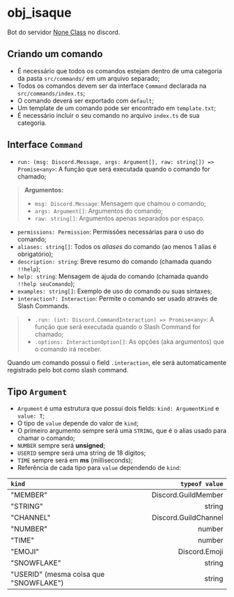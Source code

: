 # obj_isaque
Bot do servidor [None Class](https://discord.gg/XxB2XTT) no discord.
## Criando um comando
* É necessário que todos os comandos estejam dentro de uma categoria da pasta `src/commands/` em um arquivo separado;
* Todos os comandos devem ser da interface `Command` declarada na `src/commands/index.ts`;
* O comando deverá ser exportado com `default`;
* Um template de um comando pode ser encontrado em `template.txt`;
* É necessário incluir o seu comando no arquivo `index.ts` de sua categoria.
## Interface `Command`
* `run: (msg: Discord.Message, args: Argument[], raw: string[]) => Promise<any>`: A função que será executada quando o comando for chamado;
> **Argumentos:**
> * `msg: Discord.Message`: Mensagem que chamou o comando;
> * `args: Argument[]`: Argumentos do comando;
> * `raw: string[]`: Argumentos apenas separados por espaço.
* `permissions: Permission`: Permissões necessárias para o uso do comando;
* `aliases: string[]`: Todos os *aliases* do comando (ao menos 1 alias é obrigatório);
* `description: string`: Breve resumo do comando (chamada quando `!!help`);
* `help: string`: Mensagem de ajuda do comando (chamada quando `!!help seuComando`);
* `examples: string[]`: Exemplo de uso do comando ou suas sintaxes;
* `interaction?: Interaction`: Permite o comando ser usado através de Slash Commands.
> * `.run: (int: Discord.CommandInteraction) => Promise<any>`: A função que será executada quando o Slash Command for chamado;
> * `.options: InteractionOption[]`: As opções (aka argumentos) que o comando irá receber.

Quando um comando possui o field `.interaction`, ele será automaticamente registrado pelo bot como slash command.
## Tipo `Argument`
* `Argument` é uma estrutura que possui dois fields: `kind: ArgumentKind` e `value: T`;
* O tipo de `value` depende do valor de `kind`;
* O primeiro argumento sempre será uma `STRING`, que é o alias usado para chamar o comando;
* `NUMBER` sempre será **unsigned**;
* `USERID` sempre será uma string de 18 dígitos;
* `TIME` sempre será em **ms** (milliseconds);
* Referência de cada tipo para `value` dependendo de `kind`:

| **`kind`** |  **`typeof value`** |
| :--------- | ------------------: |
| "MEMBER"   | Discord.GuildMember |
| "STRING"   |              string |
| "CHANNEL"  |Discord.GuildChannel |
| "NUMBER"   |              number |
| "TIME"     |              number |
| "EMOJI"    |       Discord.Emoji |
| "SNOWFLAKE"|              string |
| "USERID" (mesma coisa que "SNOWFLAKE") | string |

